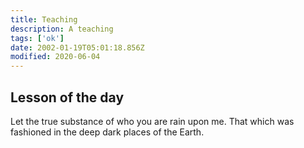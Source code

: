 ```yaml
---
title: Teaching
description: A teaching
tags: ['ok']
date: 2002-01-19T05:01:18.856Z
modified: 2020-06-04
---
```


## Lesson of the day

Let the true substance
of who you are
rain upon me.
That which was fashioned
in the deep dark places
of the Earth.
